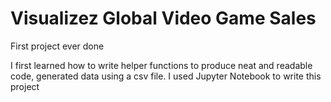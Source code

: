 # Visualizez Global Video Game Sales
First project ever done

I first learned how to write helper functions to produce neat and readable code, generated data using a csv file.
I used Jupyter Notebook to write this project
